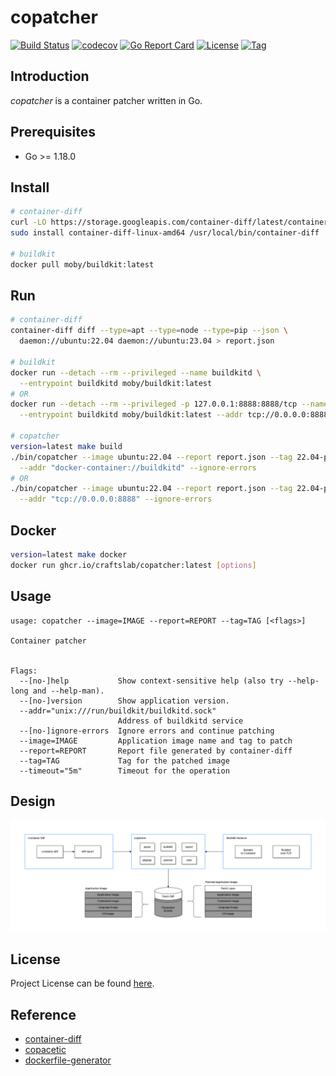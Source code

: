 # copatcher

[![Build Status](https://github.com/craftslab/copatcher/workflows/ci/badge.svg?branch=main&event=push)](https://github.com/craftslab/copatcher/actions?query=workflow%3Aci)
[![codecov](https://codecov.io/gh/craftslab/copatcher/branch/main/graph/badge.svg?token=7PMQALLZLY)](https://codecov.io/gh/craftslab/copatcher)
[![Go Report Card](https://goreportcard.com/badge/github.com/craftslab/copatcher)](https://goreportcard.com/report/github.com/craftslab/copatcher)
[![License](https://img.shields.io/github/license/craftslab/copatcher.svg)](https://github.com/craftslab/copatcher/blob/main/LICENSE)
[![Tag](https://img.shields.io/github/tag/craftslab/copatcher.svg)](https://github.com/craftslab/copatcher/tags)



## Introduction

*copatcher* is a container patcher written in Go.



## Prerequisites

- Go >= 1.18.0



## Install

```bash
# container-diff
curl -LO https://storage.googleapis.com/container-diff/latest/container-diff-linux-amd64
sudo install container-diff-linux-amd64 /usr/local/bin/container-diff

# buildkit
docker pull moby/buildkit:latest
```



## Run

```bash
# container-diff
container-diff diff --type=apt --type=node --type=pip --json \
  daemon://ubuntu:22.04 daemon://ubuntu:23.04 > report.json

# buildkit
docker run --detach --rm --privileged --name buildkitd \
  --entrypoint buildkitd moby/buildkit:latest
# OR
docker run --detach --rm --privileged -p 127.0.0.1:8888:8888/tcp --name buildkitd \
  --entrypoint buildkitd moby/buildkit:latest --addr tcp://0.0.0.0:8888

# copatcher
version=latest make build
./bin/copatcher --image ubuntu:22.04 --report report.json --tag 22.04-patched --timeout "5m" \
  --addr "docker-container://buildkitd" --ignore-errors
# OR
./bin/copatcher --image ubuntu:22.04 --report report.json --tag 22.04-patched --timeout "5m" \
  --addr "tcp://0.0.0.0:8888" --ignore-errors
```



## Docker

```bash
version=latest make docker
docker run ghcr.io/craftslab/copatcher:latest [options]
```



## Usage

```
usage: copatcher --image=IMAGE --report=REPORT --tag=TAG [<flags>]

Container patcher


Flags:
  --[no-]help           Show context-sensitive help (also try --help-long and --help-man).
  --[no-]version        Show application version.
  --addr="unix:///run/buildkit/buildkitd.sock"
                        Address of buildkitd service
  --[no-]ignore-errors  Ignore errors and continue patching
  --image=IMAGE         Application image name and tag to patch
  --report=REPORT       Report file generated by container-diff
  --tag=TAG             Tag for the patched image
  --timeout="5m"        Timeout for the operation
```



## Design

![design](design.png)



## License

Project License can be found [here](LICENSE).



## Reference

- [container-diff](https://github.com/GoogleContainerTools/container-diff)
- [copacetic](https://project-copacetic.github.io/copacetic/website/)
- [dockerfile-generator](https://www.startwithdocker.com/)
